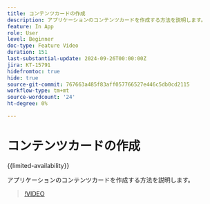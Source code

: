 ```yaml
---
title: コンテンツカードの作成
description: アプリケーションのコンテンツカードを作成する方法を説明します。
feature: In App
role: User
level: Beginner
doc-type: Feature Video
duration: 151
last-substantial-update: 2024-09-26T00:00:00Z
jira: KT-15791
hidefromtoc: true
hide: true
source-git-commit: 767663a485f83aff057766527e446c5db0cd2115
workflow-type: tm+mt
source-wordcount: '24'
ht-degree: 0%

---
```



# コンテンツカードの作成

{{limited-availability}}

アプリケーションのコンテンツカードを作成する方法を説明します。

>[!VIDEO](https://video.tv.adobe.com/v/3434783/?learn=on)
